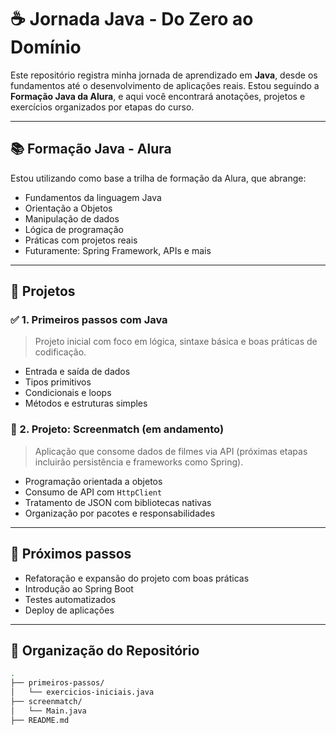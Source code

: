 # ☕ Jornada Java - Do Zero ao Domínio

Este repositório registra minha jornada de aprendizado em **Java**, desde os fundamentos até o desenvolvimento de aplicações reais. Estou seguindo a **Formação Java da Alura**, e aqui você encontrará anotações, projetos e exercícios organizados por etapas do curso.

---

## 📚 Formação Java - Alura

Estou utilizando como base a trilha de formação da Alura, que abrange:

- Fundamentos da linguagem Java
- Orientação a Objetos
- Manipulação de dados
- Lógica de programação
- Práticas com projetos reais
- Futuramente: Spring Framework, APIs e mais

---

## 🚀 Projetos

### ✅ 1. Primeiros passos com Java
> Projeto inicial com foco em lógica, sintaxe básica e boas práticas de codificação.

- Entrada e saída de dados
- Tipos primitivos
- Condicionais e loops
- Métodos e estruturas simples

### 🚧 2. Projeto: Screenmatch (em andamento)
> Aplicação que consome dados de filmes via API (próximas etapas incluirão persistência e frameworks como Spring).

- Programação orientada a objetos
- Consumo de API com `HttpClient`
- Tratamento de JSON com bibliotecas nativas
- Organização por pacotes e responsabilidades

---

## 🔮 Próximos passos

- Refatoração e expansão do projeto com boas práticas
- Introdução ao Spring Boot
- Testes automatizados
- Deploy de aplicações

---

## 📁 Organização do Repositório

```bash
.
├── primeiros-passos/
│   └── exercicios-iniciais.java
├── screenmatch/
│   └── Main.java
├── README.md
